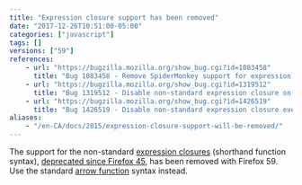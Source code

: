 ```yaml
---
title: "Expression closure support has been removed"
date: "2017-12-26T10:51:00-05:00"
categories: ["javascript"]
tags: []
versions: ["59"]
references:
    - url: "https://bugzilla.mozilla.org/show_bug.cgi?id=1083458"
      title: "Bug 1083458 - Remove SpiderMonkey support for expression closures (shorthand function syntax)"
    - url: "https://bugzilla.mozilla.org/show_bug.cgi?id=1319512"
      title: "Bug 1319512 - Disable non-standard expression closure on nightly-only"
    - url: "https://bugzilla.mozilla.org/show_bug.cgi?id=1426519"
      title: "Bug 1426519 - Disable non-standard expression closure everywhere"
aliases:
    - "/en-CA/docs/2015/expression-closure-support-will-be-removed/"
---
```

The support for the non-standard [expression closures](https://developer.mozilla.org/en-US/docs/Web/JavaScript/Reference/Operators/Expression_closures) (shorthand function syntax), [deprecated since Firefox 45](https://www.fxsitecompat.com/en-CA/docs/2015/expression-closures-are-now-deprecated/), has been removed with Firefox 59. Use the standard [arrow function](https://developer.mozilla.org/en-US/docs/Web/JavaScript/Reference/Functions/Arrow_functions) syntax instead.
